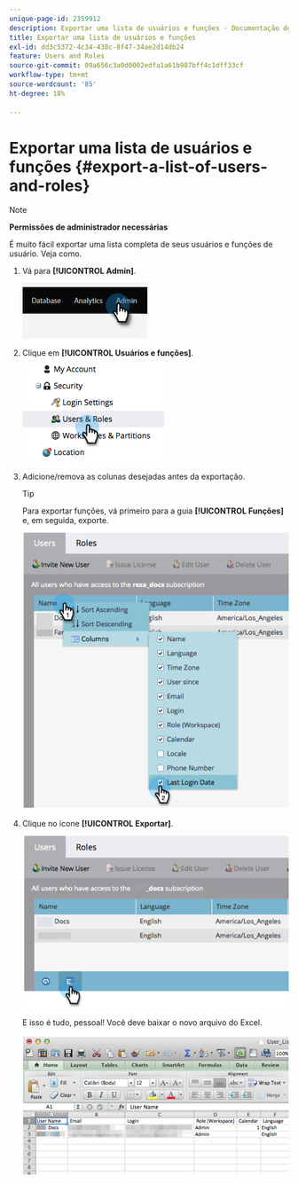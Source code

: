 ```yaml
---
unique-page-id: 2359912
description: Exportar uma lista de usuários e funções - Documentação do Marketo - Documentação do produto
title: Exportar uma lista de usuários e funções
exl-id: dd3c5372-4c34-438c-8f47-34ae2d14db24
feature: Users and Roles
source-git-commit: 09a656c3a0d0002edfa1a61b987bff4c1dff33cf
workflow-type: tm+mt
source-wordcount: '85'
ht-degree: 18%

---
```


# Exportar uma lista de usuários e funções {#export-a-list-of-users-and-roles}

>[!NOTE]
>
>**Permissões de administrador necessárias**

É muito fácil exportar uma lista completa de seus usuários e funções de usuário. Veja como.

1. Vá para **[!UICONTROL Admin]**.

   ![](assets/export-a-list-of-users-and-roles-1.png)

1. Clique em **[!UICONTROL Usuários e funções]**.

   ![](assets/export-a-list-of-users-and-roles-2.png)

1. Adicione/remova as colunas desejadas antes da exportação.

   >[!TIP]
   >
   >Para exportar funções, vá primeiro para a guia **[!UICONTROL Funções]** e, em seguida, exporte.

   ![](assets/export-a-list-of-users-and-roles-3.png)

1. Clique no ícone **[!UICONTROL Exportar]**.

   ![](assets/export-a-list-of-users-and-roles-4.png)

   E isso é tudo, pessoal! Você deve baixar o novo arquivo do Excel.

   ![](assets/export-a-list-of-users-and-roles-5.png)
